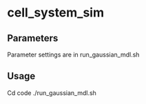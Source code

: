 # cell_system_sim

## Parameters
Parameter settings are in run_gaussian_mdl.sh

## Usage
Cd code
./run_gaussian_mdl.sh
